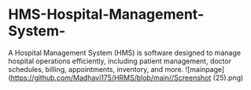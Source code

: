 # HMS-Hospital-Management-System-
A Hospital Management System (HMS) is software designed to manage hospital operations efficiently, including patient management, doctor schedules, billing, appointments, inventory, and more.
![mainpage](https://github.com/Madhavi175/HRMS/blob/main//Screenshot (25).png)
